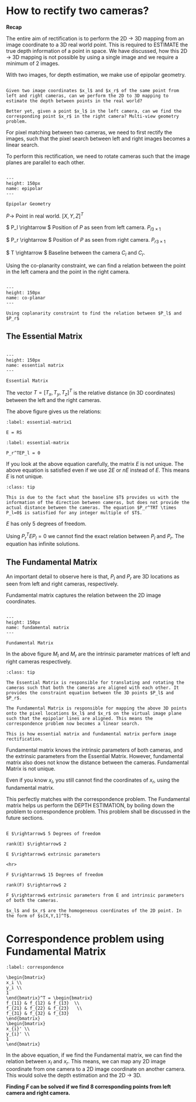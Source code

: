 # How to rectify two cameras?

**Recap**

The entire aim of rectification is to perform the 2D $\rightarrow$ 3D mapping from an image coordinate to a 3D real world point. This is required to ESTIMATE the true depth information of a point in space. <span class = 'high'>We have discussed, how this 2D $\rightarrow$ 3D mapping is not possible by using a single image and we require a minimum of 2 images.</span>

With two images, for depth estimation, we make use of <span class = 'high'>epipolar geometry.</span>

```{note}

Given two image coordinates $x_l$ and $x_r$ of the same point from left and right cameras, can we perform the 2D to 3D mapping to estimate the depth between points in the real world?

Better yet, given a point $x_l$ in the left camera, can we find the corresponding point $x_r$ in the right camera? Multi-view geometry problem.
```

For pixel matching between two cameras, we need to first rectify the images, such that the pixel search between left and right images becomes a linear search.

To perform this rectification, we need to rotate cameras such that the image planes are parallel to each other.

```{figure} /imgs/epipolar.PNG

---
height: 150px
name: epipolar
---

Epipolar Geometry
```

$P \rightarrow$ Point in real world. $[X,Y,Z]^T$

$ P_l \rightarrow $ Position of $P$ as seen from left camera. ${P_l}_{3 \times 1}$

$ P_r \rightarrow $ Position of $P$ as seen from right camera. ${P_r}_{3 \times 1}$

$ T \rightarrow $ Baseline between the camera $C_l$ and $C_r$.

Using the co-planarity constraint, we can find a relation between the point in the left camera and the point in the right camera.

```{figure} /imgs/co-planarity-constraint.PNG

---
height: 150px
name: co-planar
---

Using coplanarity constraint to find the relation between $P_l$ and $P_r$
```

## The Essential Matrix

```{figure} /imgs/essential-matrix.PNG

---
height: 150px
name: essential matrix
---

Essential Matrix
```

The vector $T = [T_x, T_y, T_z]^T$ is the relative distance (in 3D coordinates) between the left and the right cameras.

The above figure gives us the relations:

```{math}
:label: essential-matrix1

E = RS
```

```{math}
:label: essential-matrix

P_r^TEP_l = 0
```

If you look at the above equation carefully, the matrix $E$ is not unique. The above equation is satisfied even if we use $2E$ or $nE$ instead of $E$. This means $E$ is not unique.

```{admonition} Why is $E$ not unique?
:class: tip

This is due to the fact what the baseline $T$ provides us with the information of the direction between cameras, but does not provide the actual distance between the cameras. The equation $P_r^TRT \times P_l=0$ is satisfied for any integer multiple of $T$.
```

$E$ has only 5 degrees of freedom.

Using $P_r^TEP_l = 0$ we cannot find the exact relation between $P_l$ and $P_r$. The equation has infinite solutions.

## The Fundamental Matrix

<span class = 'high'>An important detail to observe here is that, $P_l$ and $P_r$ are 3D locations as seen from left and right cameras, respectively.</span>

<span class = 'high'>Fundamental matrix captures the relation between the 2D image coordinates.</span>

```{figure} /imgs/fundamental-matrix.PNG

---
height: 150px
name: fundamental matrix
---

Fundamental Matrix
```

In the above figure $M_l$ and $M_r$ are the intrinsic parameter matrices of left and right cameras respectively.

```{admonition} What is the use of Essential and Fundamental matrices?
:class: tip

The Essential Matrix is responsible for translating and rotating the cameras such that both the cameras are aligned with each other. It provides the constraint equation between the 3D points $P_l$ and $P_r$.

The Fundamental Matrix is responsible for mapping the above 3D points onto the pixel locations $x_l$ and $x_r$ on the virtual image plane such that the epipolar lines are aligned. This means the correspondence problem now becomes a linear search.

This is how essential matrix and fundamental matrix perform image rectification.
```

Fundamental matrix knows the intrinsic parameters of both cameras, and the extrinsic parameters from the Essential Matrix. However, fundamental matrix also does not know the distance between the cameras. <span class = 'high'>Fundamental Matrix is not unique.</span>

Even if you know $x_l$, you still cannot find the coordinates of $x_r$, using the fundamental matrix.

This perfectly matches with the <span class = 'high'>correspondence problem.</span> The Fundamental matrix helps us perform the DEPTH ESTIMATION, by boiling down the problem to correspondence problem. This problem shall be discussed in the future sections.

```{note}

E $\rightarrow$ 5 Degrees of freedom

rank(E) $\rightarrow$ 2

E $\rightarrow$ extrinsic parameters

<hr>

F $\rightarrow$ 15 Degrees of freedom

rank(F) $\rightarrow$ 2

F $\rightarrow$ extrinsic parameters from E and intrinsic parameters of both the cameras.

$x_l$ and $x_r$ are the homogeneous coordinates of the 2D point. In the form of $s[X,Y,1]^T$.
```

# Correspondence problem using Fundamental Matrix

```{math}
:label: correspondence

\begin{bmatrix}
x_i \\
y_i \\
1 
\end{bmatrix}^T = \begin{bmatrix}
f_{11} & f_{12} & f_{13}  \\
f_{21} & f_{22} & f_{23}   \\
f_{31} & f_{32} & f_{33} 
\end{bmatrix}
\begin{bmatrix}
x_{i}' \\
y_{i}' \\
1 
\end{bmatrix}
```

In the above equation, if we find the Fundamental matrix, we can find the relation between $x_l$ and $x_r$. This means, we can map any 2D image coordinate from one camera to a 2D image coordinate on another camera. This would solve the depth estimation and the 2D $\rightarrow$ 3D.

**Finding $F$ can be solved if we find 8 corresponding points from left camera and right camera.**











<!-- Intuitively, to rectify two cameras with each other, we need to rotate the cameras.
1. Rotate right (or left) camera to be in the same pose as left (or right) camera.
2. Then rotate both cameras to be parallel to the baseline.

Before contuining to image rectification, lets define some notations.

$x_1$ is the object location (usually a point), located in image1.

$x_2$ is the object location (usually a point), located in image2.

Before solving the correspondence problem, we are required to rotate the cameras to be in line with eachother.

Let $X = [X,Y,Z]^T$ be the world coordinate of the image coordinates, $x_1$ and $x_2$.

From {eq}`projection` we know that the image location of a point is found by the dot product of intrinsic and extrinsic camera parameters.

$$
x_1 = KR_1X = R_1^{-1}K^{-1}x_1
$$

$$
x_2 = KR_1X = K R_2R_1^{-1}K^{-1}*x_1
$$

This gives us a representation of $x_2$ in terms of $x_1$ after rotation.

```{math}
:label: recitification

x_2 = Hx_1
```

$$
H = KR_2R_1^{-1}K^{-1}
$$

Here in the above case, both cameras are considered to have the same intrinsic parameter matrix $K$. Else, $K_1$, $K_2$.

In short, to find the matrix $H$, we need to know:
1. Intrinsic parameters of the cameras
2. The pose of the camera.

The translation is considered to be $0$ here.

## Fundamental matrix

<span class = 'high'>The epipolar geometry is the intrinsic projective geometry between two views. It is independent of scene structure, and only depends on the internal parameters and the relative pose.</span>

The fundamental matrix $F$ encapsulates this intrinsic geometry. It is a $3 \times 3$ matrix of <span class ='high'>rank 2</span>. If a point in a 3-space $X$ is images as $x_1$ in the first view and $x_2$ in the second, then the image points satisfy the relation:

```{math}
:label: fundamental
x_2^TFx = 0
```

### Calculating fundamental matrix

$$
P_r = R(P_l-T)
$$ -->






